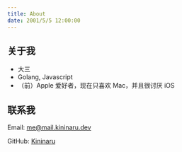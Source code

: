 ```yaml
---
title: About
date: 2001/5/5 12:00:00
---
```


## 关于我

- 大三
- Golang, Javascript
- （前）Apple 爱好者，现在只喜欢 Mac，并且很讨厌 iOS

## 联系我

Email: me@mail.kininaru.dev

GitHub: [Kininaru](https://github.com/Kininaru)



